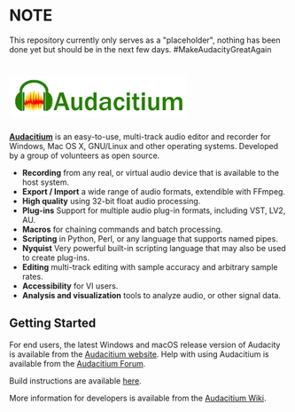 # NOTE
This repository currently only serves as a "placeholder", nothing has been done yet but should be in the next few days. #MakeAudacityGreatAgain

[![Audacitium](.github/audacitium_logo.png)](https://www.audacityteam.org) 
=========================

[**Audacitium**](https://www.audacityteam.org) is an easy-to-use, multi-track audio editor and recorder for Windows, Mac OS X, GNU/Linux and other operating systems. Developed by a group of volunteers as open source.

- **Recording** from any real, or virtual audio device that is available to the host system.
- **Export / Import** a wide range of audio formats, extendible with FFmpeg.
- **High quality** using 32-bit float audio processing.
- **Plug-ins** Support for multiple audio plug-in formats, including VST, LV2, AU.
- **Macros** for chaining commands and batch processing.
- **Scripting** in Python, Perl, or any language that supports named pipes.
- **Nyquist** Very powerful built-in scripting language that may also be used to create plug-ins.
- **Editing** multi-track editing with sample accuracy and arbitrary sample rates.
- **Accessibility** for VI users.
- **Analysis and visualization** tools to analyze audio, or other signal data.

## Getting Started

For end users, the latest Windows and macOS release version of Audacity is available from the [Audacitium website](https://www.audacityteam.org/download/).
Help with using Audacitium is available from the [Audacitium Forum](https://forum.audacityteam.org/).

Build instructions are available [here](BUILDING.md).

More information for developers is available from the [Audacitium Wiki](https://wiki.audacityteam.org/wiki/For_Developers).

